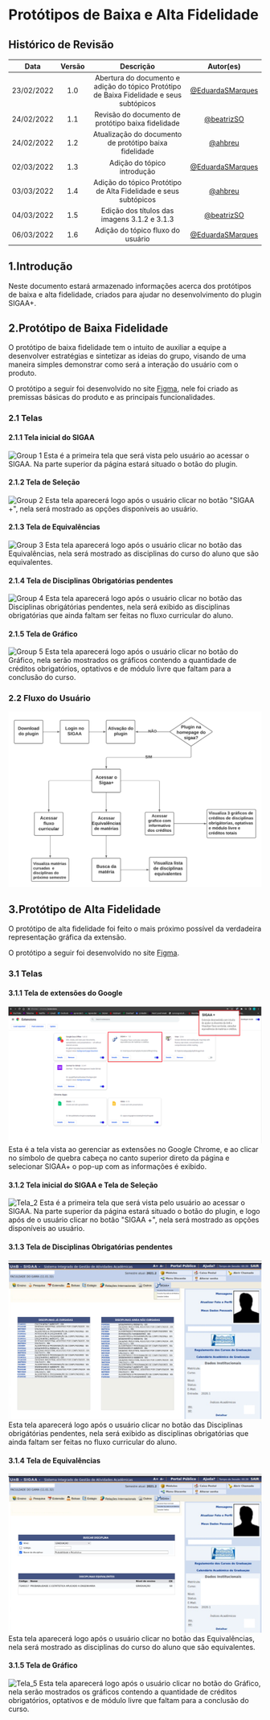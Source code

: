 # Protótipos de Baixa e Alta Fidelidade

## Histórico de Revisão

|Data|Versão|Descrição|Autor(es)|
|:--:|:--:|:--:|:--:|
|23/02/2022|1.0|Abertura do documento e adição do tópico Protótipo de Baixa Fidelidade e seus subtópicos|[@EduardaSMarques](https://github.com/EduardaSMarques)|
|24/02/2022|1.1|Revisão do documento de protótipo baixa fidelidade|[@beatrizSO](https://github.com/beatrizSO)|
|24/02/2022|1.2|Atualização do documento de protótipo baixa fidelidade|[@ahbreu](https://github.com/ahbreu)|
|02/03/2022|1.3|Adição do tópico introdução |[@EduardaSMarques](https://github.com/EduardaSMarques)|
|03/03/2022|1.4|Adição do tópico Protótipo de Alta Fidelidade e seus subtópicos|[@ahbreu](https://github.com/ahbreu)|
|04/03/2022|1.5|Edição dos títulos das imagens 3.1.2 e 3.1.3|[@beatrizSO](https://github.com/beatrizSO)|
|06/03/2022|1.6|Adição do tópico fluxo do usuário |[@EduardaSMarques](https://github.com/EduardaSMarques)|


## 1.Introdução

Neste documento estará armazenado informações acerca dos protótipos de baixa e alta fidelidade, criados para ajudar no desenvolvimento do plugin SIGAA+.

## 2.Protótipo de Baixa Fidelidade
 
O protótipo de baixa fidelidade tem o intuito de auxiliar a equipe a desenvolver estratégias e sintetizar as ideias do grupo, visando de uma maneira simples demonstrar como será a interação do usuário com o produto.

 O protótipo a seguir foi desenvolvido no site [Figma](https://www.figma.com/file/0cItStyTdqlQQzvB0TiH7s/Untitled?node-id=0%3A1), nele foi criado as premissas básicas do produto e as principais funcionalidades.

### 2.1 Telas

#### 2.1.1 Tela inicial do SIGAA
![Group 1](https://user-images.githubusercontent.com/56367128/155628654-e9fad280-9741-46eb-9d5d-7394094e5beb.png)
Esta é a primeira tela que será vista pelo usuário ao acessar o SIGAA. Na parte superior da página estará situado o botão do plugin.

#### 2.1.2 Tela de Seleção
![Group 2](https://user-images.githubusercontent.com/56367128/155628653-a22e93e2-9f3a-43b7-aa24-cd5403d0a4be.png)
Esta tela aparecerá logo após o usuário clicar no botão "SIGAA +", nela será mostrado as opções disponíveis ao usuário. 

#### 2.1.3 Tela de Equivalências
![Group 3](https://user-images.githubusercontent.com/56367128/155628650-8b393f6f-ecd0-4d0a-97db-3d21b5aa989c.png)
Esta tela aparecerá logo após o usuário clicar no botão das Equivalências, nela será mostrado as disciplinas do curso do aluno que são equivalentes. 

#### 2.1.4 Tela de Disciplinas Obrigatórias pendentes
![Group 4](https://user-images.githubusercontent.com/56367128/155628648-b4d7be01-ab0e-4cee-9cbf-8b4bd939a1dd.png)
Esta tela aparecerá logo após o usuário clicar no botão das Disciplinas obrigátórias pendentes, nela será exibido as disciplinas obrigatórias que ainda faltam ser feitas no fluxo curricular do aluno. 

#### 2.1.5 Tela de Gráfico
![Group 5](https://user-images.githubusercontent.com/56367128/155628643-e4b26bee-dbf3-40e1-b26a-33e43fc937fc.png)
Esta tela aparecerá logo após o usuário clicar no botão do Gráfico, nela serão mostrados os gráficos contendo a quantidade de créditos obrigatórios, optativos e de módulo livre que faltam para a conclusão do curso.

### 2.2 Fluxo do Usuário
![FluxoUser](https://github.com/fga-eps-mds/2021.2-Sigaa-Plus/blob/55a83a344b5c609d3433abf1dfbc12b4ad825f26/docs/assets/images/FluxoUser.png)

## 3.Protótipo de Alta Fidelidade

O protótipo de alta fidelidade foi feito o mais próximo possível da verdadeira representação gráfica da extensão.

 O protótipo a seguir foi desenvolvido no site [Figma](https://www.figma.com/file/kzVgAlaupPBHq35jsJhFoi/MDS-Alta-Fidelidade?node-id=4%3A129).
 
### 3.1 Telas

#### 3.1.1 Tela de extensões do Google
![Tela_1](https://github.com/fga-eps-mds/2021.2-Sigaa-Plus/blob/55a83a344b5c609d3433abf1dfbc12b4ad825f26/docs/assets/images/Tela_5.png)
Esta é a tela vista ao gerenciar as extensões no Google Chrome, e ao clicar no símbolo de quebra cabeça no canto superior direto da página e selecionar SIGAA+ o pop-up com as informações é exibido.

#### 3.1.2 Tela inicial do SIGAA e Tela de Seleção
![Tela_2](https://user-images.githubusercontent.com/56367128/156667906-9b702c07-5be6-48d2-8e7b-d9c37e309bed.png)
Esta é a primeira tela que será vista pelo usuário ao acessar o SIGAA. Na parte superior da página estará situado o botão do plugin, e logo após de o usuário clicar no botão "SIGAA +", nela será mostrado as opções disponíveis ao usuário.

#### 3.1.3 Tela de Disciplinas Obrigatórias pendentes
![Tela_3](https://github.com/fga-eps-mds/2021.2-Sigaa-Plus/blob/55a83a344b5c609d3433abf1dfbc12b4ad825f26/docs/assets/images/Tela_2.png)
Esta tela aparecerá logo após o usuário clicar no botão das Disciplinas obrigátórias pendentes, nela será exibido as disciplinas obrigatórias que ainda faltam ser feitas no fluxo curricular do aluno.

#### 3.1.4 Tela de Equivalências
![Tela_4](https://github.com/fga-eps-mds/2021.2-Sigaa-Plus/blob/55a83a344b5c609d3433abf1dfbc12b4ad825f26/docs/assets/images/Tela_3.png)
Esta tela aparecerá logo após o usuário clicar no botão das Equivalências, nela será mostrado as disciplinas do curso do aluno que são equivalentes. 

#### 3.1.5 Tela de Gráfico
![Tela_5](https://user-images.githubusercontent.com/56367128/156668387-e6cda225-1303-4737-86bd-9859e03d19ed.png)
Esta tela aparecerá logo após o usuário clicar no botão do Gráfico, nela serão mostrados os gráficos contendo a quantidade de créditos obrigatórios, optativos e de módulo livre que faltam para a conclusão do curso.
